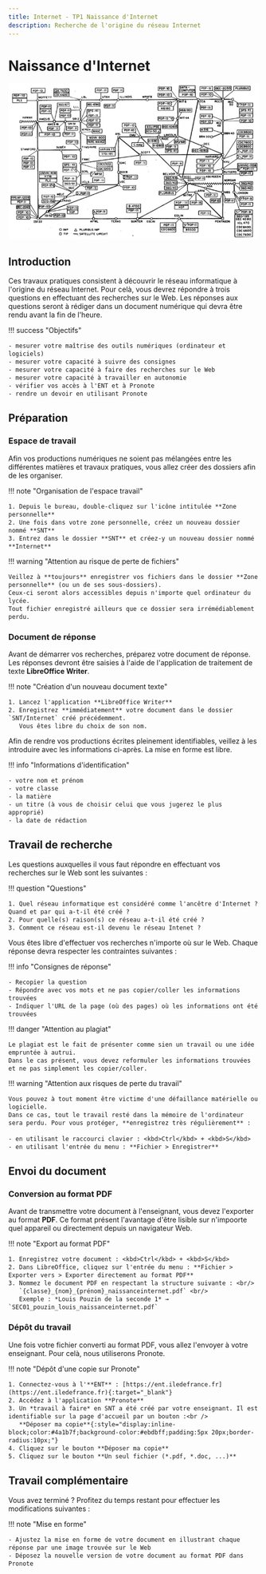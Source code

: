 ```yaml
---
title: Internet - TP1 Naissance d'Internet
description: Recherche de l'origine du réseau Internet
---
```


# Naissance d'Internet

![Réseau Arpanet](images/reseau.png)

## Introduction

Ces travaux pratiques consistent à découvrir le réseau informatique à l'origine du réseau Internet.
Pour celà, vous devrez répondre à trois questions en effectuant des recherches sur le Web.
Les réponses aux questions seront à rédiger dans un document numérique qui devra être rendu avant la fin de l'heure.

!!! success "Objectifs" 

    - mesurer votre maîtrise des outils numériques (ordinateur et logiciels)
    - mesurer votre capacité à suivre des consignes
    - mesurer votre capacité à faire des recherches sur le Web
    - mesurer votre capacité à travailler en autonomie
    - vérifier vos accès à l'ENT et à Pronote
    - rendre un devoir en utilisant Pronote

## Préparation

### Espace de travail

Afin vos productions numériques ne soient pas mélangées entre les différentes matières et travaux pratiques, 
vous allez créer des dossiers afin de les organiser. 

!!! note "Organisation de l'espace travail"

    1. Depuis le bureau, double-cliquez sur l'icône intitulée **Zone personnelle**
    2. Une fois dans votre zone personnelle, créez un nouveau dossier nommé **SNT**
    3. Entrez dans le dossier **SNT** et créez-y un nouveau dossier nommé **Internet**

!!! warning "Attention au risque de perte de fichiers"

    Veillez à **toujours** enregistrer vos fichiers dans le dossier **Zone personnelle** (ou un de ses sous-dossiers).
    Ceux-ci seront alors accessibles depuis n'importe quel ordinateur du lycée.
    Tout fichier enregistré ailleurs que ce dossier sera irrémédiablement perdu.



### Document de réponse

Avant de démarrer vos recherches, préparez votre document de réponse. 
Les réponses devront être saisies à l'aide de l'application de traitement de texte **LibreOffice Writer**.

!!! note "Création d'un nouveau document texte"

    1. Lancez l'application **LibreOffice Writer**
    2. Enregistrez **immédiatement** votre document dans le dossier `SNT/Internet` créé précédemment.
       Vous êtes libre du choix de son nom.

Afin de rendre vos productions écrites pleinement identifiables, veillez à les introduire avec les informations ci-après.
La mise en forme est libre.

!!! info "Informations d'identification"

    - votre nom et prénom
    - votre classe
    - la matière
    - un titre (à vous de choisir celui que vous jugerez le plus approprié)
    - la date de rédaction

## Travail de recherche

Les questions auxquelles il vous faut répondre en effectuant vos recherches sur le Web sont les suivantes :
   
!!! question "Questions"

    1. Quel réseau informatique est considéré comme l'ancêtre d'Internet ? Quand et par qui a-t-il été créé ?
    2. Pour quelle(s) raison(s) ce réseau a-t-il été créé ?
    3. Comment ce réseau est-il devenu le réseau Intenet ?

Vous êtes libre d'effectuer vos recherches n'importe où sur le Web. 
Chaque réponse devra respecter les contraintes suivantes :

!!! info "Consignes de réponse"

    - Recopier la question 
    - Répondre avec vos mots et ne pas copier/coller les informations trouvées
    - Indiquer l'URL de la page (où des pages) où les informations ont été trouvées

!!! danger "Attention au plagiat"

    Le plagiat est le fait de présenter comme sien un travail ou une idée empruntée à autrui.
    Dans le cas présent, vous devez reformuler les informations trouvées et ne pas simplement les copier/coller.

!!! warning "Attention aux risques de perte du travail"

    Vous pouvez à tout moment être victime d'une défaillance matérielle ou logicielle.
    Dans ce cas, tout le travail resté dans la mémoire de l'ordinateur sera perdu. Pour vous protéger, **enregistrez très régulièrement** :

    - en utilisant le raccourci clavier : <kbd>Ctrl</kbd> + <kbd>S</kbd>
    - en utilisant l'entrée du menu : **Fichier > Enregistrer** 

## Envoi du document

### Conversion au format PDF

Avant de transmettre votre document à l'enseignant, vous devez l'exporter au format **PDF**. 
Ce format présent l'avantage d'être lisible sur n'impoorte quel appareil ou directement depuis un navigateur Web.

!!! note "Export au format PDF"

    1. Enregistrez votre document : <kbd>Ctrl</kbd> + <kbd>S</kbd>
    2. Dans LibreOffice, cliquez sur l'entrée du menu : **Fichier > Exporter vers > Exporter directement au format PDF**
    3. Nommez le document PDF en respectant la structure suivante : <br/>
       `{classe}_{nom}_{prénom}_naissanceinternet.pdf` <br/>
       Exemple : *Louis Pouzin de la seconde 1* → `SEC01_pouzin_louis_naissanceinternet.pdf`

### Dépôt du travail

Une fois votre fichier converti au format PDF, vous allez l'envoyer à votre enseignant. Pour celà, nous utiliserons Pronote.

!!! note "Dépôt d'une copie sur Pronote"

    1. Connectez-vous à l'**ENT** : [https://ent.iledefrance.fr](https://ent.iledefrance.fr){:target="_blank"}
    2. Accédez à l'application **Pronote**
    3. Un *travail à faire* en SNT a été créé par votre enseignant. Il est identifiable sur la page d'accueil par un bouton :<br /> 
       **Déposer ma copie**{:style="display:inline-block;color:#4a1b7f;background-color:#ebdbff;padding:5px 20px;border-radius:10px;"}
    4. Cliquez sur le bouton **Déposer ma copie**
    5. Cliquez sur le bouton **Un seul fichier (*.pdf, *.doc, ...)**


## Travail complémentaire

Vous avez terminé ? Profitez du temps restant pour effectuer les modifications suivantes :

!!! note "Mise en forme"

    - Ajustez la mise en forme de votre document en illustrant chaque réponse par une image trouvée sur le Web
    - Déposez la nouvelle version de votre document au format PDF dans Pronote